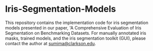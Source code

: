 # Iris-Segmentation-Models
This repository contains the implementation code for iris segmentation models presented in our paper, 'A Comprehensive Evaluation of Iris Segmentation on Benchmarking Datasets. For manually annotated iris masks, trained models, and the iris segmentation toolkit (GUI), please contact the author at sumima@clarkson.edu.
